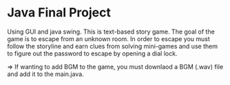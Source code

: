 # Java Final Project

Using GUI and java swing.
This is text-based story game. The goal of the game is to escape from an unknown room. In order to escape you must follow the storyline and earn clues from solving mini-games and use them to figure out the password to escape by opening a dial lock.

=> If wanting to add BGM to the game, you must downlaod a BGM (.wav) file and add it to the main.java.
